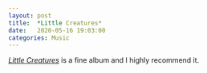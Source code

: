 ```yaml
---
layout: post
title:  *Little Creatures*
date:   2020-05-16 19:03:00
categories: Music
---
```


[*Little Creatures*](https://open.spotify.com/album/7IMqoztesjFDgyeibke8Jz) is a fine album and I highly recommend it.  
